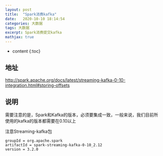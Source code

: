 ```yaml
---
layout: post
title:  "Spark消费kafka"
date:   2020-10-10 18:14:54
categories: 大数据
tags: 大数据
excerpt: Spark消费提交kafka
mathjax: true
---
```


* content
{:toc}


## 地址

http://spark.apache.org/docs/latest/streaming-kafka-0-10-integration.html#storing-offsets

## 说明

需要注意的是，Spark和Kafka的版本，必须要集成一致，一般来说，我们目前所使用的kafka的版本都需要在0.10以上

注意Streaming-kafka包

```
groupId = org.apache.spark
artifactId = spark-streaming-kafka-0-10_2.12
version = 3.2.0
```




